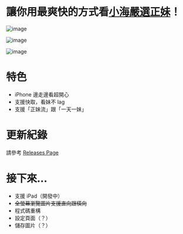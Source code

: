 讓你用最爽快的方式看[小海嚴選正妹]！
====================================

![image](https://github.com/chiahsien/Curator-iOS/raw/develop/Screenshots/1.png)


![image](https://github.com/chiahsien/Curator-iOS/raw/develop/Screenshots/2.png)


![image](https://github.com/chiahsien/Curator-iOS/raw/develop/Screenshots/3.png)


特色
====
* iPhone 邊走邊看超開心
* 支援快取，看妹不 lag
* 支援「正妹流」跟「一天一妹」

更新紀錄
=======
請參考 [Releases Page]

接下來...
========
* 支援 iPad（開發中）
* ~~全螢幕瀏覽圖片支援直向跟橫向~~
* 程式碼重構
* 設定頁面（？）
* 儲存圖片（？）

[小海嚴選正妹]: http://curator.im/
[Releases Page]: https://github.com/chiahsien/Curator-iOS/releases/latest
